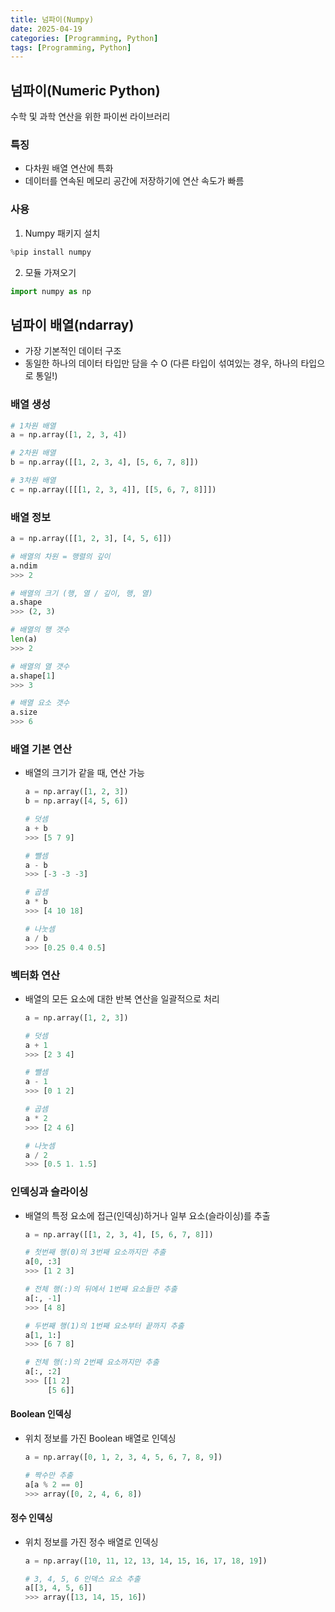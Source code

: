 ```yaml
---
title: 넘파이(Numpy)
date: 2025-04-19
categories: [Programming, Python]
tags: [Programming, Python]
---
```


##  넘파이(Numeric Python)
수학 및 과학 연산을 위한 파이썬 라이브러리

###  특징
- 다차원 배열 연산에 특화
- 데이터를 연속된 메모리 공간에 저장하기에 연산 속도가 빠름

###  사용
1. Numpy 패키지 설치
  ```python
  %pip install numpy
  ```

2. 모듈 가져오기
  ```python
  import numpy as np
  ```


## 넘파이 배열(ndarray)
- 가장 기본적인 데이터 구조
- 동일한 하나의 데이터 타입만 담을 수 O (다른 타입이 섞여있는 경우, 하나의 타입으로 통일!)

### 배열 생성
  ```python
  # 1차원 배열
  a = np.array([1, 2, 3, 4])

  # 2차원 배열
  b = np.array([[1, 2, 3, 4], [5, 6, 7, 8]])

  # 3차원 배열
  c = np.array([[[1, 2, 3, 4]], [[5, 6, 7, 8]]])
  ```

### 배열 정보
  ```python
  a = np.array([[1, 2, 3], [4, 5, 6]])

  # 배열의 차원 = 행렬의 깊이
  a.ndim
  >>> 2

  # 배열의 크기 (행, 열 / 깊이, 행, 열)
  a.shape
  >>> (2, 3)

  # 배열의 행 갯수
  len(a)
  >>> 2

  # 배열의 열 갯수
  a.shape[1]
  >>> 3

  # 배열 요소 갯수
  a.size
  >>> 6
  ```

### 배열 기본 연산
- 배열의 크기가 같을 때, 연산 가능
  ```python
  a = np.array([1, 2, 3])
  b = np.array([4, 5, 6])

  # 덧셈
  a + b
  >>> [5 7 9]

  # 뺄셈    
  a - b
  >>> [-3 -3 -3]

  # 곱셈
  a * b
  >>> [4 10 18]

  # 나눗셈
  a / b
  >>> [0.25 0.4 0.5]
  ```

### 벡터화 연산
- 배열의 모든 요소에 대한 반복 연산을 일괄적으로 처리
  ```python
  a = np.array([1, 2, 3])

  # 덧셈
  a + 1
  >>> [2 3 4]

  # 뺄셈    
  a - 1
  >>> [0 1 2]

  # 곱셈
  a * 2
  >>> [2 4 6]

  # 나눗셈
  a / 2
  >>> [0.5 1. 1.5]
  ```

### 인덱싱과 슬라이싱
- 배열의 특정 요소에 접근(인덱싱)하거나 일부 요소(슬라이싱)를 추출
  ```python
  a = np.array([[1, 2, 3, 4], [5, 6, 7, 8]])

  # 첫번째 행(0)의 3번째 요소까지만 추출
  a[0, :3]
  >>> [1 2 3]

  # 전체 행(:)의 뒤에서 1번째 요소들만 추출   
  a[:, -1]
  >>> [4 8]

  # 두번째 행(1)의 1번째 요소부터 끝까지 추출
  a[1, 1:]
  >>> [6 7 8]

  # 전체 행(:)의 2번째 요소까지만 추출
  a[:, :2]
  >>> [[1 2]
       [5 6]]
  ```

#### Boolean 인덱싱
- 위치 정보를 가진 Boolean 배열로 인덱싱
  ```python
  a = np.array([0, 1, 2, 3, 4, 5, 6, 7, 8, 9])

  # 짝수만 추출
  a[a % 2 == 0]
  >>> array([0, 2, 4, 6, 8])
  ```

#### 정수 인덱싱
- 위치 정보를 가진 정수 배열로 인덱싱
  ```python
  a = np.array([10, 11, 12, 13, 14, 15, 16, 17, 18, 19])

  # 3, 4, 5, 6 인덱스 요소 추출
  a[[3, 4, 5, 6]]
  >>> array([13, 14, 15, 16])
  ```